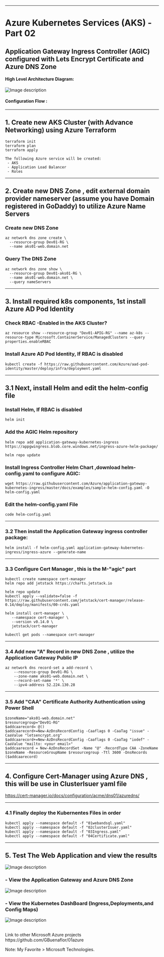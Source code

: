 ----------------------------------------------------------
# Azure Kubernetes Services (AKS) - Part 02
## Application Gateway Ingress Controller (AGIC) configured with Lets Encrypt Certificate and Azure DNS Zone


#### High Level Architecture Diagram:


![Image description](https://github.com/GBuenaflor/01azure-aks-ingresscontroller-agic/blob/master/Images/GB-AKS-Ingress-AGIC00A.png)


#### Configuration Flow :


------------------------------------------------------------------------------
## 1. Create new AKS Cluster (with Advance Networking) using Azure Terraform

```
terraform init
terraform plan
terraform apply

The following Azure service will be created:
 - AKS
 - Application Load Balancer
 - Roles
```

------------------------------------------------------------------------------
## 2. Create new DNS Zone , edit external domain provider nameserver (assume you have Domain registered in GoDaddy) to utilize Azure Name Servers 

### Create new DNS Zone
```
az network dns zone create \
  --resource-group Dev01-RG \
  --name aks01-web.domain.net
```
 
### Query The DNS Zone
```
az network dns zone show \
  --resource-group Dev01-aks01-RG \
  --name aks01-web.domain.net \
  --query nameServers

```

------------------------------------------------------------------------------
## 3. Install required k8s components, 1st install Azure AD Pod Identity

 
### Check RBAC -Enabled in the AKS Cluster?
```
az resource show --resource-group "Dev01-APIG-RG" --name az-k8s --resource-type Microsoft.ContainerService/ManagedClusters --query properties.enableRBAC
``` 
 
### Install Azure AD Pod Identity,  If RBAC is disabled

```
kubectl create -f https://raw.githubusercontent.com/Azure/aad-pod-identity/master/deploy/infra/deployment.yaml
```
  
------------------------------------------------------------------------------
## 3.1 Next, install Helm and edit the helm-config file


### Install Helm, If RBAC is disabled

```
helm init
```

### Add the AGIC Helm repository

```
helm repo add application-gateway-kubernetes-ingress https://appgwingress.blob.core.windows.net/ingress-azure-helm-package/

helm repo update
```

### Install Ingress Controller Helm Chart ,download helm-config.yaml to configure AGIC:

```
wget https://raw.githubusercontent.com/Azure/application-gateway-kubernetes-ingress/master/docs/examples/sample-helm-config.yaml -O helm-config.yaml
 ```

### Edit the helm-config.yaml File
```
code helm-config.yaml
```

------------------------------------------------------------------------------    
### 3.2 Then install the Application Gateway ingress controller package:

 ```
helm install -f helm-config.yaml application-gateway-kubernetes-ingress/ingress-azure --generate-name
```
------------------------------------------------------------------------------
### 3.3 Configure Cert Manager , this is the M-"agic" part

 ```  
kubectl create namespace cert-manager
helm repo add jetstack https://charts.jetstack.io

helm repo update
kubectl apply --validate=false -f https://raw.githubusercontent.com/jetstack/cert-manager/release-0.14/deploy/manifests/00-crds.yaml

helm install cert-manager \
    --namespace cert-manager \
    --version v0.14.0 \
    jetstack/cert-manager

kubectl get pods --namespace cert-manager
```
------------------------------------------------------------------------------
### 3.4 Add new "A" Record in new DNS Zone , utilize the Application Gateway Public IP

```
az network dns record-set a add-record \
    --resource-group Dev01-RG \
    --zone-name aks01-web.domain.net \
    --record-set-name '*' \
    --ipv4-address 52.224.130.28
```

------------------------------------------------------------------------------
### 3.5 Add "CAA" Certificate Authority Authentication using Power Shell

```
$zoneName="aks01-web.domain.net"
$resourcegroup="Dev01-RG"
$addcaarecord= @()
$addcaarecord+=New-AzDnsRecordConfig -Caaflags 0 -CaaTag "issue" -CaaValue "letsencrypt.org"
$addcaarecord+=New-AzDnsRecordConfig -Caaflags 0 -CaaTag "iodef" -CaaValue "mailto: <your email>"
$addcaarecord = New-AzDnsRecordSet -Name "@" -RecordType CAA -ZoneName $zoneName -ResourceGroupName $resourcegroup -Ttl 3600 -DnsRecords ($addcaarecord)
 ```
 
------------------------------------------------------------------------------
## 4. Configure Cert-Manager using Azure DNS , this will be use in ClusterIsuer yaml file


   https://cert-manager.io/docs/configuration/acme/dns01/azuredns/


------------------------------------------------------------------------------
### 4.1 Finally deploy the Kubernentes Files in order

```
kubectl apply --namespace default -f "01webandsql.yaml"
kubectl apply --namespace default -f "02clusterIsuer.yaml"
kubectl apply --namespace default -f "03Ingress.yaml"
kubectl apply --namespace default -f "04Certificate.yaml"
```

------------------------------------------------------------------------------
## 5. Test The Web Application and view the results

 

![Image description](https://github.com/GBuenaflor/01azure-aks-ingresscontroller-agic/blob/master/Images/GB-AKS-Ingress-AGIC01.png)


### -  View the Application Gateway and Azure DNS Zone


![Image description](https://github.com/GBuenaflor/01azure-aks-ingresscontroller-agic/blob/master/Images/GB-AKS-Ingress-AGIC02.png)


### -  View the Kubernetes DashBoard (Ingress,Deployments,and Config Maps)


![Image description](https://github.com/GBuenaflor/01azure-aks-ingresscontroller-agic/blob/master/Images/GB-AKS-Ingress-AGIC03.png)




</br>
Link to other Microsoft Azure projects
https://github.com/GBuenaflor/01azure
</br>


Note: My Favorite > Microsoft Technologies.
